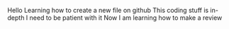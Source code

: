Hello 
Learning how to create a new file on github
This coding stuff is in-depth
I need to be patient with it
Now I am learning how to make a review
